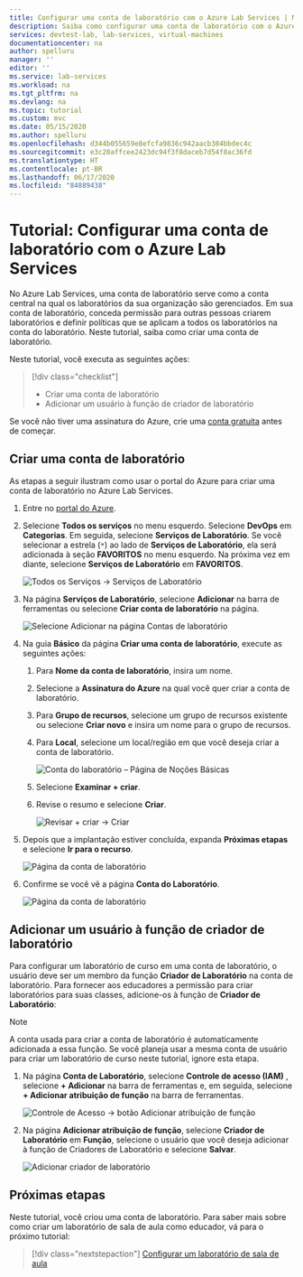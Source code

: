 ```yaml
---
title: Configurar uma conta de laboratório com o Azure Lab Services | Microsoft Docs
description: Saiba como configurar uma conta de laboratório com o Azure Lab Services, adicionar um criador de laboratório e especificar imagens do Marketplace a serem usadas pelos laboratórios na conta do laboratório.
services: devtest-lab, lab-services, virtual-machines
documentationcenter: na
author: spelluru
manager: ''
editor: ''
ms.service: lab-services
ms.workload: na
ms.tgt_pltfrm: na
ms.devlang: na
ms.topic: tutorial
ms.custom: mvc
ms.date: 05/15/2020
ms.author: spelluru
ms.openlocfilehash: d344b055659e8efcfa9836c942aacb384bbdec4c
ms.sourcegitcommit: e3c28affcee2423dc94f3f8daceb7d54f8ac36fd
ms.translationtype: HT
ms.contentlocale: pt-BR
ms.lasthandoff: 06/17/2020
ms.locfileid: "84889438"
---
```

# <a name="tutorial-set-up-a-lab-account-with-azure-lab-services"></a>Tutorial: Configurar uma conta de laboratório com o Azure Lab Services
No Azure Lab Services, uma conta de laboratório serve como a conta central na qual os laboratórios da sua organização são gerenciados. Em sua conta de laboratório, conceda permissão para outras pessoas criarem laboratórios e definir políticas que se aplicam a todos os laboratórios na conta do laboratório. Neste tutorial, saiba como criar uma conta de laboratório. 

Neste tutorial, você executa as seguintes ações:

> [!div class="checklist"]
> * Criar uma conta de laboratório
> * Adicionar um usuário à função de criador de laboratório

Se você não tiver uma assinatura do Azure, crie uma [conta gratuita](https://azure.microsoft.com/free/) antes de começar.

## <a name="create-a-lab-account"></a>Criar uma conta de laboratório
As etapas a seguir ilustram como usar o portal do Azure para criar uma conta de laboratório no Azure Lab Services. 

1. Entre no [portal do Azure](https://portal.azure.com).
2. Selecione **Todos os serviços** no menu esquerdo. Selecione **DevOps** em **Categorias**. Em seguida, selecione **Serviços de Laboratório**. Se você selecionar a estrela (`*`) ao lado de **Serviços de Laboratório**, ela será adicionada à seção **FAVORITOS** no menu esquerdo. Na próxima vez em diante, selecione **Serviços de Laboratório** em **FAVORITOS**.

    ![Todos os Serviços -> Serviços de Laboratório](./media/tutorial-setup-lab-account/select-lab-accounts-service.png)
3. Na página **Serviços de Laboratório**, selecione **Adicionar** na barra de ferramentas ou selecione **Criar conta de laboratório** na página. 

    ![Selecione Adicionar na página Contas de laboratório](./media/tutorial-setup-lab-account/add-lab-account-button.png)
4. Na guia **Básico** da página **Criar uma conta de laboratório**, execute as seguintes ações: 
    1. Para **Nome da conta de laboratório**, insira um nome. 
    2. Selecione a **Assinatura do Azure** na qual você quer criar a conta de laboratório.
    3. Para **Grupo de recursos**, selecione um grupo de recursos existente ou selecione **Criar novo** e insira um nome para o grupo de recursos.
    4. Para **Local**, selecione um local/região em que você deseja criar a conta de laboratório. 

        ![Conta do laboratório – Página de Noções Básicas](./media/tutorial-setup-lab-account/lab-account-basics-page.png)
    5. Selecione **Examinar + criar**.
    6. Revise o resumo e selecione **Criar**. 

        ![Revisar + criar -> Criar](./media/tutorial-setup-lab-account/create-button.png)    
5. Depois que a implantação estiver concluída, expanda **Próximas etapas** e selecione **Ir para o recurso**. 

    ![Página da conta de laboratório](./media/tutorial-setup-lab-account/go-to-lab-account.png)
6. Confirme se você vê a página **Conta do Laboratório**. 

    ![Página da conta de laboratório](./media/tutorial-setup-lab-account/lab-account-page.png)

## <a name="add-a-user-to-the-lab-creator-role"></a>Adicionar um usuário à função de criador de laboratório
Para configurar um laboratório de curso em uma conta de laboratório, o usuário deve ser um membro da função **Criador de Laboratório** na conta de laboratório. Para fornecer aos educadores a permissão para criar laboratórios para suas classes, adicione-os à função de **Criador de Laboratório**:

> [!NOTE]
> A conta usada para criar a conta de laboratório é automaticamente adicionada a essa função. Se você planeja usar a mesma conta de usuário para criar um laboratório de curso neste tutorial, ignore esta etapa. 

1. Na página **Conta de Laboratório**, selecione **Controle de acesso (IAM)** , selecione **+ Adicionar** na barra de ferramentas e, em seguida, selecione **+ Adicionar atribuição de função** na barra de ferramentas. 

    ![Controle de Acesso -> botão Adicionar atribuição de função](./media/tutorial-setup-lab-account/add-role-assignment-button.png)
1. Na página **Adicionar atribuição de função**, selecione **Criador de Laboratório** em **Função**, selecione o usuário que você deseja adicionar à função de Criadores de Laboratório e selecione **Salvar**. 

    ![Adicionar criador de laboratório](./media/tutorial-setup-lab-account/add-lab-creator.png)


## <a name="next-steps"></a>Próximas etapas
Neste tutorial, você criou uma conta de laboratório. Para saber mais sobre como criar um laboratório de sala de aula como educador, vá para o próximo tutorial:

> [!div class="nextstepaction"]
> [Configurar um laboratório de sala de aula](tutorial-setup-classroom-lab.md)

